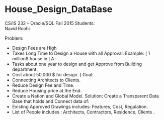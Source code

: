 # House_Design_DataBase

CS/IS 232 – Oracle/SQL
Fall 2015
Students:   
Navid Roohi 


Problem:
-	Design Fees are High
-	Takes Long Time to Design a House with all Approval.
Example:
( 1 million$ house in LA :
- Tasks about one year to design and get Approve from Building department.
-   Cost about 50,000 $ for design.  )
Goal:
-	Connecting Architects to Clients.
-	Reduce Design Fee and Time.
-	Reduce Housing price at the End.
-	Create a Nation and Global Model.
Solution:
Create a Transparent Data Base that holds and Connect data of:
-	Existing Approved Drawings includes: Features, Cost,  Regulation.
-	List of People includes : Architects, Contractors, Residence, Clients .

